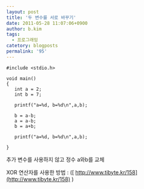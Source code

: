 ```yaml
---
layout: post
title: '두 변수를 서로 바꾸기'
date: 2011-05-28 11:07:06+0900
author: b.kim
tags:
  - 프로그래밍
catetory: blogposts
permalink: '95'
---
```

  
```
#include <stdio.h>

void main()  
{  
   int a = 2;  
   int b = 7;

   printf("a=%d, b=%d\n",a,b);

   b = a-b;  
   a = a-b;  
   b = a+b;

   printf("a=%d, b=%d\n",a,b);

}  
```
  
  
추가 변수를 사용하지 않고 정수 a와b를 교체  

XOR 연산자를 사용한 방법 : ([ http://www.tibyte.kr/158](http://www.tibyte.kr/158) )

  


